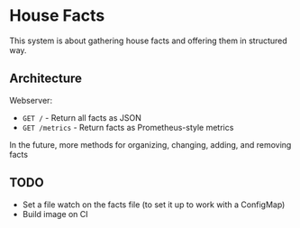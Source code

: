 # House Facts

This system is about gathering house facts and offering them in structured way.

## Architecture

Webserver:
* `GET /` - Return all facts as JSON
* `GET /metrics` - Return facts as Prometheus-style metrics

In the future, more methods for organizing, changing, adding, and removing facts

## TODO

* Set a file watch on the facts file (to set it up to work with a ConfigMap)
* Build image on CI
